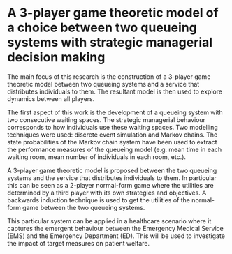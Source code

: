 # A 3-player game theoretic model of a choice between two queueing systems with strategic managerial decision making

The main focus of this research is the construction of a 3-player game theoretic model between two queueing systems and a service that distributes individuals to them. The resultant model is then used to explore dynamics between all players.

The first aspect of this work is the development of a queueing system with two consecutive waiting spaces. The strategic managerial behaviour corresponds to how individuals use these waiting spaces. Two modelling techniques were used: discrete event simulation and Markov chains. The state probabilities of the Markov chain system have been used to extract the performance measures of the queueing model (e.g. mean time in each waiting room, mean number of individuals in each room, etc.).

A 3-player game theoretic model is proposed between the two queueing systems and the service that distributes individuals to them. In particular this can be seen as a 2-player normal-form game where the utilities are determined by a third player with its own strategies and objectives. A backwards induction technique is used to get the utilities of the normal-form game between the two queueing systems.

This particular system can be applied in a healthcare scenario where it captures the emergent behaviour between the Emergency Medical Service (EMS) and the Emergency Department (ED). This will be used to investigate the impact of target measures on patient welfare.
